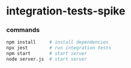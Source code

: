 # integration-tests-spike

### commands
```bash
npm install     # install dependencies
npx jest        # run integration tests
npm start       # start server
node server.js  # start server
```